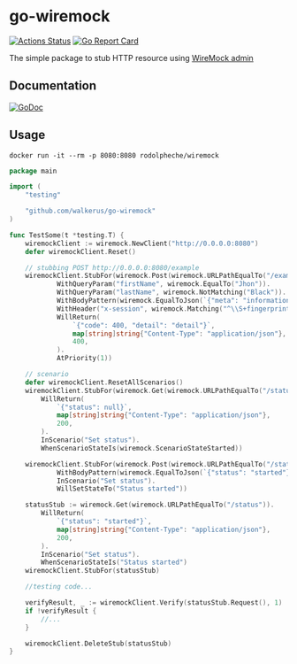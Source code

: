 # go-wiremock
[![Actions Status](https://github.com/walkerus/go-wiremock/workflows/build/badge.svg)](https://github.com/walkerus/go-wiremock/actions?query=workflow%3Abuild)
[![Go Report Card](https://goreportcard.com/badge/github.com/walkerus/go-wiremock)](https://goreportcard.com/report/github.com/walkerus/go-wiremock)

The simple package to stub HTTP resource using [WireMock admin](http://wiremock.org/docs/api/)

## Documentation
[![GoDoc](https://godoc.org/github.com/walkerus/go-wiremock?status.svg)](http://godoc.org/github.com/walkerus/go-wiremock)

## Usage
```
docker run -it --rm -p 8080:8080 rodolpheche/wiremock
```
```go
package main

import (
    "testing"

    "github.com/walkerus/go-wiremock"
)

func TestSome(t *testing.T) {
    wiremockClient := wiremock.NewClient("http://0.0.0.0:8080")
    defer wiremockClient.Reset()

    // stubbing POST http://0.0.0.0:8080/example
    wiremockClient.StubFor(wiremock.Post(wiremock.URLPathEqualTo("/example")).
            WithQueryParam("firstName", wiremock.EqualTo("Jhon")).
            WithQueryParam("lastName", wiremock.NotMatching("Black")).
            WithBodyPattern(wiremock.EqualToJson(`{"meta": "information"}`)).
            WithHeader("x-session", wiremock.Matching("^\\S+fingerprint\\S+$")).
            WillReturn(
                `{"code": 400, "detail": "detail"}`,
                map[string]string{"Content-Type": "application/json"},
                400,
            ).
            AtPriority(1))

    // scenario
    defer wiremockClient.ResetAllScenarios()
    wiremockClient.StubFor(wiremock.Get(wiremock.URLPathEqualTo("/status")).
        WillReturn(
            `{"status": null}`,
            map[string]string{"Content-Type": "application/json"},
            200,
        ).
        InScenario("Set status").
        WhenScenarioStateIs(wiremock.ScenarioStateStarted))

    wiremockClient.StubFor(wiremock.Post(wiremock.URLPathEqualTo("/state")).
            WithBodyPattern(wiremock.EqualToJson(`{"status": "started"}`)).
            InScenario("Set status").
            WillSetStateTo("Status started"))

    statusStub := wiremock.Get(wiremock.URLPathEqualTo("/status")).
        WillReturn(
            `{"status": "started"}`,
            map[string]string{"Content-Type": "application/json"},
            200,
        ).
        InScenario("Set status").
        WhenScenarioStateIs("Status started")
    wiremockClient.StubFor(statusStub)

    //testing code...

    verifyResult, _ := wiremockClient.Verify(statusStub.Request(), 1)
    if !verifyResult {
        //...
    }

    wiremockClient.DeleteStub(statusStub)
}
```
